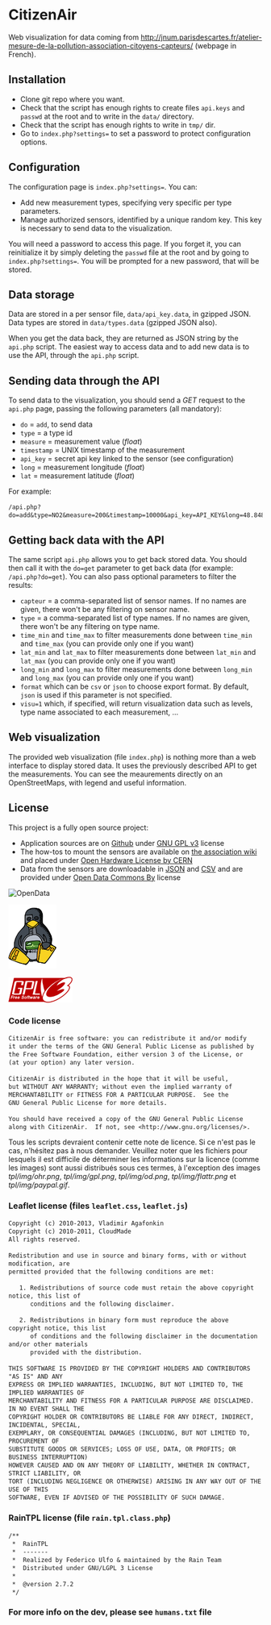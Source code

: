 CitizenAir
=====
Web visualization for data coming from http://jnum.parisdescartes.fr/atelier-mesure-de-la-pollution-association-citoyens-capteurs/ (webpage in French).


## Installation

* Clone git repo where you want.
* Check that the script has enough rights to create files `api.keys` and `passwd` at the root and to write in the `data/` directory.
* Check that the script has enough rights to write in `tmp/` dir.
* Go to `index.php?settings=` to set a password to protect configuration options.


## Configuration

The configuration page is `index.php?settings=`. You can:
* Add new measurement types, specifying very specific per type parameters.
* Manage authorized sensors, identified by a unique random key. This key is necessary to send data to the visualization.

You will need a password to access this page. If you forget it, you can reinitialize it by simply deleting the `passwd` file at the root and by going to `index.php?settings=`. You will be prompted for a new password, that will be stored.


## Data storage

Data are stored in a per sensor file, `data/api_key.data`, in gzipped JSON. Data types are stored in `data/types.data` (gzipped JSON also).

When you get the data back, they are returned as JSON string by the `api.php` script. The easiest way to access data and to add new data is to use the API, through the `api.php` script.


## Sending data through the API

To send data to the visualization, you should send a _GET_ request to the `api.php` page, passing the following parameters (all mandatory):
* `do` = `add`, to send data
* `type` = a type id
* `measure` = measurement value (_float_)
* `timestamp` = UNIX timestamp of the measurement
* `api_key` = secret api key linked to the sensor (see configuration)
* `long` = measurement longitude (_float_)
* `lat` = measurement latitude (_float_)

For example:
```
/api.php?do=add&type=NO2&measure=200&timestamp=10000&api_key=API_KEY&long=48.84874&lat=2.34211
```

## Getting back data with the API

The same script `api.php` allows you to get back stored data. You should then call it with the `do=get` parameter to get back data (for example: `/api.php?do=get`). You can also pass optional parameters to filter the results:
* `capteur` = a comma-separated list of sensor names. If no names are given, there won't be any filtering on sensor name.
* `type` = a comma-separated list of type names. If no names are given, there won't be any filtering on type name.
* `time_min` and `time_max` to filter measurements done between `time_min` and `time_max` (you can provide only one if you want)
* `lat_min` and `lat_max` to filter measurements done between `lat_min` and `lat_max` (you can provide only one if you want)
* `long_min` and `long_max` to filter measurements done between `long_min` and `long_max` (you can provide only one if you want)
* `format` which can be `csv` or `json` to choose export format. By default, `json` is used if this parameter is not specified.
* `visu=1` which, if specified, will return visualization data such as levels, type name associated to each measurement, …


## Web visualization

The provided web visualization (file `index.php`) is nothing more than a web interface to display stored data. It uses the previously described API to get the measurements. You can see the meaurements directly on an OpenStreetMaps, with legend and useful information.

## License

This project is a fully open source project:
* Application sources are on [Github](https://github.com/CitoyensCapteurs/CitizenAir) under [GNU GPL v3](https://www.gnu.org/copyleft/gpl.html) license 
* The how-tos to mount the sensors are available on [the association wiki](http://wiki.citoyenscapteurs.net/) and placed under [Open Hardware License by CERN](http://www.ohwr.org/projects/cernohl/wiki)
* Data from the sensors are downloadable in [JSON](https://fr.wikipedia.org/wiki/JSON) and [CSV](https://fr.wikipedia.org/wiki/Comma-separated_values) and are provided under [Open Data Commons By](http://opendatacommons.org/licenses/by/) license


![OpenData](http://assets.okfn.org/images/ok_buttons/od_80x23_orange_grey.png)

![OpenHardware](https://raw.githubusercontent.com/CitoyensCapteurs/CitizenAir/master/tpl/img/ohr.png)

![GPLv3](https://raw.githubusercontent.com/CitoyensCapteurs/CitizenAir/master/tpl/img/gpl.png)

### Code license

```
CitizenAir is free software: you can redistribute it and/or modify
it under the terms of the GNU General Public License as published by
the Free Software Foundation, either version 3 of the License, or
(at your option) any later version.

CitizenAir is distributed in the hope that it will be useful,
but WITHOUT ANY WARRANTY; without even the implied warranty of
MERCHANTABILITY or FITNESS FOR A PARTICULAR PURPOSE.  See the
GNU General Public License for more details.

You should have received a copy of the GNU General Public License
along with CitizenAir.  If not, see <http://www.gnu.org/licenses/>.
```
Tous les scripts devraient contenir cette note de licence. Si ce n'est pas le cas, n'hésitez pas à nous demander. Veuillez noter que les fichiers pour lesquels il est difficile de déterminer les informations sur la licence (comme les images) sont aussi distribués sous ces termes, à l'exception des images _tpl/img/ohr.png_, _tpl/img/gpl.png_, _tpl/img/od.png_, _tpl/img/flattr.png_ et _tpl/img/paypal.gif_.

### Leaflet license (files `leaflet.css`, `leaflet.js`)
```
Copyright (c) 2010-2013, Vladimir Agafonkin
Copyright (c) 2010-2011, CloudMade
All rights reserved.

Redistribution and use in source and binary forms, with or without modification, are
permitted provided that the following conditions are met:

   1. Redistributions of source code must retain the above copyright notice, this list of
      conditions and the following disclaimer.

   2. Redistributions in binary form must reproduce the above copyright notice, this list
      of conditions and the following disclaimer in the documentation and/or other materials
      provided with the distribution.

THIS SOFTWARE IS PROVIDED BY THE COPYRIGHT HOLDERS AND CONTRIBUTORS "AS IS" AND ANY
EXPRESS OR IMPLIED WARRANTIES, INCLUDING, BUT NOT LIMITED TO, THE IMPLIED WARRANTIES OF
MERCHANTABILITY AND FITNESS FOR A PARTICULAR PURPOSE ARE DISCLAIMED. IN NO EVENT SHALL THE
COPYRIGHT HOLDER OR CONTRIBUTORS BE LIABLE FOR ANY DIRECT, INDIRECT, INCIDENTAL, SPECIAL,
EXEMPLARY, OR CONSEQUENTIAL DAMAGES (INCLUDING, BUT NOT LIMITED TO, PROCUREMENT OF
SUBSTITUTE GOODS OR SERVICES; LOSS OF USE, DATA, OR PROFITS; OR BUSINESS INTERRUPTION)
HOWEVER CAUSED AND ON ANY THEORY OF LIABILITY, WHETHER IN CONTRACT, STRICT LIABILITY, OR
TORT (INCLUDING NEGLIGENCE OR OTHERWISE) ARISING IN ANY WAY OUT OF THE USE OF THIS
SOFTWARE, EVEN IF ADVISED OF THE POSSIBILITY OF SUCH DAMAGE.
```

### RainTPL license (file `rain.tpl.class.php`)
```
/**
 *  RainTPL
 *  -------
 *  Realized by Federico Ulfo & maintained by the Rain Team
 *  Distributed under GNU/LGPL 3 License
 *
 *  @version 2.7.2
 */
```

### For more info on the dev, please see `humans.txt` file

